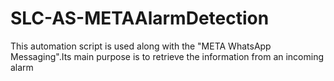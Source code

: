 # SLC-AS-METAAlarmDetection
This automation script is used along with the "META WhatsApp Messaging".Its main purpose is to retrieve the information from an incoming alarm
